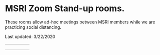 # MSRI Zoom Stand-up rooms.

These rooms allow ad-hoc meetings between MSRI members while we are practicing social distancing. 

Last updated: 3/22/2020

|   |   |   |   |   |
|---|---|---|---|---|
|   |   |   |   |   |
|   |   |   |   |   |
|   |   |   |   |   |